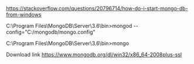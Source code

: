 https://stackoverflow.com/questions/20796714/how-do-i-start-mongo-db-from-windows


C:\Program Files\MongoDB\Server\3.6\bin>mongod --config="C:/mongodb/mongo.config"

C:\Program Files\MongoDB\Server\3.6\bin>mongo


Download link
https://www.mongodb.org/dl/win32/x86_64-2008plus-ssl
